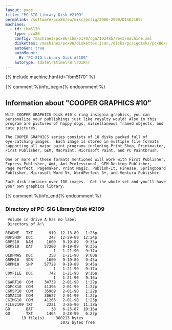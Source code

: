 ```yaml
---
layout: page
title: "PC-SIG Library Disk #2109"
permalink: /software/pcx86/sw/misc/pcsig/2000-2999/DISK2109/
machines:
  - id: ibm5170
    type: pcx86
    config: /machines/pcx86/ibm/5170/cga/1024kb/rev3/machine.xml
    diskettes: /machines/pcx86/diskettes.json,/disks/pcsigdisks/pcx86/diskettes.json
    autoGen: true
    autoMount:
      B: "PC-SIG Library Disk #2109"
    autoType: $date\r$time\rB:\rDIR\r
---
```


{% include machine.html id="ibm5170" %}

{% comment %}info_begin{% endcomment %}

## Information about "COOPER GRAPHICS #10"

    With COOPER GRAPHICS Disk #10's ring insignia graphics, you can
    personalize your publishings just like royalty would! Also in this
    program are pictures of happy dogs, miscellaneous framed objects, and
    cute pictures.
    
    The COOPER GRAPHICS series consists of 18 disks packed full of
    eye-catching images.  Each image is stored in multiple file formats
    supporting all major paint programs including Print Shop, Printmaster,
    First Publisher, GEM, MacPaint, Microsoft Paint, and PC Paintbrush.
    
    One or more of these formats mentioned will work with First Publisher,
    Express Publisher, Ami, Ami Professional, GEM Desktop Publisher,
    Page Perfect, Pagemaker, Print Magic, Publish-It, Finesse, Springboard
    Publisher, Microsoft Word 5+, WordPerfect 5+, and Ventura Publisher.
    
    Each disk contains over 100 images.  Get the whole set and you'll have
    your own graphics library.
{% comment %}info_end{% endcomment %}


### Directory of PC-SIG Library Disk #2109

     Volume in drive A has no label
     Directory of A:\

    README   TXT       919  12-13-89   1:23p
    NUPSHOP  DOC       347  12-29-89  12:24p
    GRPS10   NAM      1600   9-19-89   9:35a
    GRPS10   DAT     57200   9-19-89   9:35a
    -------  -           1   1-21-90   9:17a
    OLDPMAS  DOC       358   1-21-90   9:00a
    GRPM10   SDR      1600   9-19-89   9:45a
    GRPM10   SHP     57728   9-19-89   9:45a
    -------  --          1   1-21-90   9:17a
    COMFILE  DOC       742   1-21-90   9:16a
    -------  ---         1   1-21-90   9:16a
    CGART10  COM     34738   2-01-90   1:22p
    CGPCX10  COM     41396   2-01-90   1:22p
    CGMSP10  COM     35969   2-01-90   1:22p
    CGMAC10  COM     30627   2-01-90   1:22p
    CGIMG10  COM     41263   2-01-90   1:23p
    FILE2109 TXT      2221   3-26-90  11:38a
    GO       BAT        38   6-25-87  10:16a
    GO       TXT      1464   3-28-90   6:23p
           19 file(s)     308213 bytes
                            3072 bytes free
